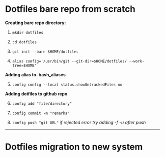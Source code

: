 # Dotfiles bare repo from scratch

**Creating bare repo directory:**

  1. `mkdir dotfiles`

  2. `cd dotfiles`

  3. `git init --bare $HOME/dotfiles`


  4. `alias config='/usr/bin/git --git-dir=$HOME/dotfiles/ --work-tree=$HOME'`
  
**Adding alias to .bash_aliases**
 
  5. `config config --local status.showUntrackedFiles no`
 
**Adding dotfiles to github repo**
 
  6. `config add "file/directory"`
 
  7. `config commit -m "remarks"` 
 
  8. `config push "git URL"` 
*if rejected error try adding -f -u after push*

---

# Dotfiles migration to new system
